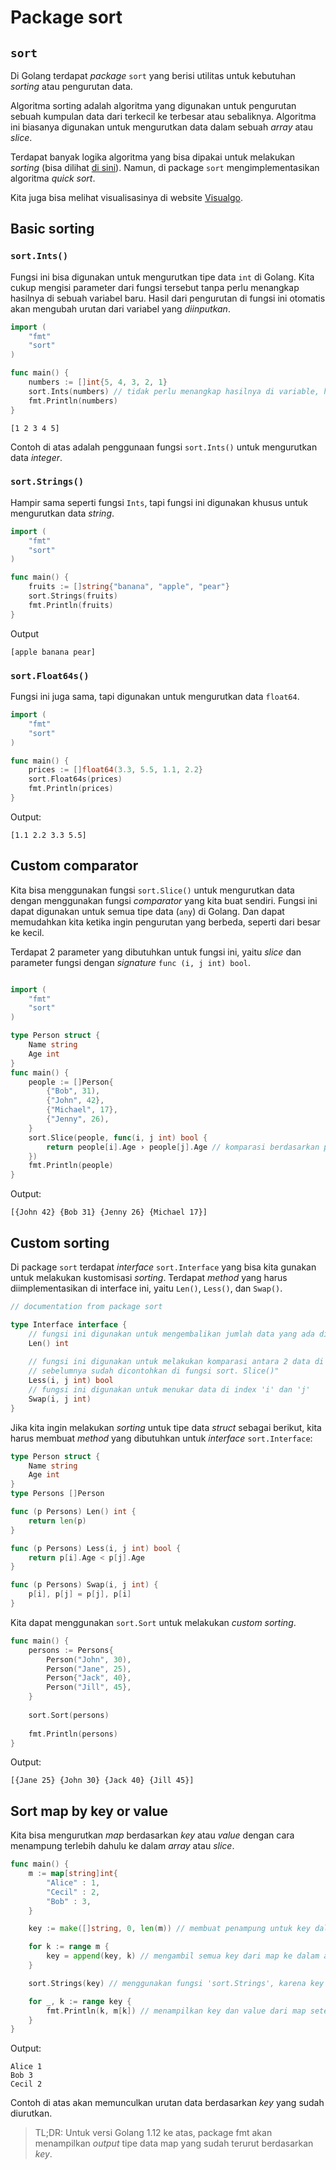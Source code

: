 # Package sort


## `sort`
Di Golang terdapat *package* `sort` yang berisi utilitas untuk kebutuhan *sorting* atau pengurutan data.

Algoritma sorting adalah algoritma yang digunakan untuk pengurutan sebuah kumpulan data dari terkecil ke terbesar atau sebaliknya. Algoritma ini biasanya digunakan untuk mengurutkan data dalam sebuah *array* atau *slice*.

Terdapat banyak logika algoritma yang bisa dipakai untuk melakukan *sorting* (bisa dilihat [di sini]()). Namun, di package `sort` mengimplementasikan algoritma *quick sort*.

Kita juga bisa melihat visualisasinya di website [Visualgo]().

## Basic sorting
### `sort.Ints()`
Fungsi ini bisa digunakan untuk mengurutkan tipe data `int` di Golang. Kita cukup mengisi parameter dari fungsi tersebut tanpa perlu menangkap hasilnya di sebuah variabel baru. Hasil dari pengurutan di fungsi ini otomatis akan mengubah urutan dari variabel yang *diinputkan*.
```go
import (
	"fmt"
	"sort"
)

func main() {
	numbers := []int{5, 4, 3, 2, 1}
	sort.Ints(numbers) // tidak perlu menangkap hasilnya di variable, hasilnya akan otomatis mengurutka
	fmt.Println(numbers)
}
```
```Output
[1 2 3 4 5]
```

Contoh di atas adalah penggunaan fungsi `sort.Ints()` untuk mengurutkan data *integer*.

### `sort.Strings()`
Hampir sama seperti fungsi `Ints`, tapi fungsi ini digunakan khusus untuk mengurutkan data *string*.
```go
import (
	"fmt"
	"sort"
)

func main() {
	fruits := []string{"banana", "apple", "pear"}
	sort.Strings(fruits)
	fmt.Println(fruits)
}
```
Output
```Output
[apple banana pear]
```

### `sort.Float64s()`
Fungsi ini juga sama, tapi digunakan untuk mengurutkan data `float64`.
```go
import (
	"fmt"
	"sort"
)

func main() {
	prices := []float64(3.3, 5.5, 1.1, 2.2}
	sort.Float64s(prices)
	fmt.Println(prices)
}
```
Output:
```Output
[1.1 2.2 3.3 5.5]
```


## Custom comparator
Kita bisa menggunakan fungsi `sort.Slice()` untuk mengurutkan data dengan menggunakan fungsi *comparator* yang kita buat sendiri. Fungsi ini dapat digunakan untuk semua tipe data (`any`) di Golang. Dan dapat memudahkan kita ketika ingin pengurutan yang berbeda, seperti dari besar ke kecil.

Terdapat 2 parameter yang dibutuhkan untuk fungsi ini, yaitu *slice* dan parameter fungsi dengan *signature* `func (i, j int) bool`.
```go

import (
	"fmt"
	"sort"
)

type Person struct {
	Name string
	Age int
}
func main() {
	people := []Person{
		{"Bob", 31),
		{"John", 42},
		{"Michael", 17},
		{"Jenny", 26),
	}
	sort.Slice(people, func(i, j int) bool {
		return people[i].Age › people[j].Age // komparasi berdasarkan properti 'Age' di struct 'Person'
	})
	fmt.Println(people)
}
```
Output:
```Output
[{John 42} {Bob 31} {Jenny 26} {Michael 17}]
```

## Custom sorting
Di package `sort` terdapat *interface* `sort.Interface` yang bisa kita gunakan untuk melakukan kustomisasi *sorting*. Terdapat *method* yang harus diimplementasikan di interface ini, yaitu `Len()`, `Less()`, dan `Swap()`.
```go
// documentation from package sort

type Interface interface {
	// fungsi ini digunakan untuk mengembalikan jumlah data yang ada di slice
	Len() int
	
	// fungsi ini digunakan untuk melakukan komparasi antara 2 data di index 'i' dan 'j'
	// sebelumnya sudah dicontohkan di fungsi sort. Slice()"
	Less(i, j int) bool
	// fungsi ini digunakan untuk menukar data di index 'i' dan 'j'
	Swap(i, j int)
}
```

Jika kita ingin melakukan *sorting* untuk tipe data *struct* sebagai berikut, kita harus membuat *method* yang dibutuhkan untuk *interface* `sort.Interface`:
```go
type Person struct {
	Name string
	Age int
}
type Persons []Person

func (p Persons) Len() int {
	return len(p)
}

func (p Persons) Less(i, j int) bool {
	return p[i].Age < p[j].Age
}

func (p Persons) Swap(i, j int) {
	p[i], p[j] = p[j], p[i]
}
```

Kita dapat menggunakan `sort.Sort` untuk melakukan *custom sorting*.
```go
func main() {
	persons := Persons{
		Person("John", 30),
		Person("Jane", 25),
		Person{"Jack", 40},
		Person("Jill", 45},
	}
	
	sort.Sort(persons)
	
	fmt.Println(persons)
}
```
Output:
```Output
[{Jane 25} {John 30} {Jack 40} {Jill 45}]
```

## Sort map by key or value
Kita bisa mengurutkan *map* berdasarkan *key* atau *value* dengan cara menampung terlebih dahulu ke dalam *array* atau *slice*.
```go
func main() {
	m := map[string]int{
		"Alice" : 1,
		"Cecil" : 2,
		"Bob" : 3,
	}

	key := make([]string, 0, len(m)) // membuat penampung untuk key dalam bentuk array

	for k := range m {
		key = append(key, k) // mengambil semua key dari map ke dalam array
	}

	sort.Strings(key) // menggunakan fungsi 'sort.Strings', karena key berupa tipe data string

	for _, k := range key {
		fmt.Println(k, m[k]) // menampilkan key dan value dari map setelah diurutkan
	}
}
```
Output:
```Output
Alice 1
Bob 3
Cecil 2
```

Contoh di atas akan memunculkan urutan data berdasarkan *key* yang sudah diurutkan.

>TL;DR: Untuk versi Golang 1.12 ke atas, package fmt akan menampilkan *output* tipe data map yang sudah terurut berdasarkan *key*.
